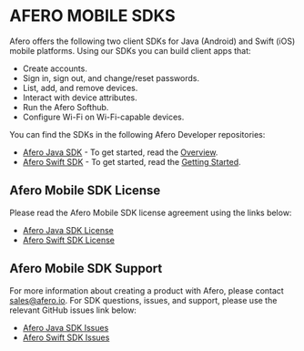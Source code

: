 # AFERO MOBILE SDKS

Afero offers the following two client SDKs for Java (Android) and Swift (iOS) mobile platforms. Using our SDKs you can build client apps that:

- Create accounts.
- Sign in, sign out, and change/reset passwords.
- List, add, and remove devices.
- Interact with device attributes.
- Run the Afero Softhub.
- Configure Wi-Fi on Wi-Fi-capable devices.

You can find the SDKs in the following Afero Developer repositories:

- [Afero Java SDK](https://github.com/aferodeveloper/AferoJavaSDK) - To get started, read the [Overview](https://github.com/aferodeveloper/AferoJavaSDK/wiki/AferoJavaSDK-Overview).
- [Afero Swift SDK](https://github.com/aferodeveloper/AferoSwiftSDK) - To get started, read the [Getting Started](https://github.com/aferodeveloper/AferoSwiftSDK/blob/master/README.md).

## Afero Mobile SDK License

Please read the Afero Mobile SDK license agreement using the links below:

- [Afero Java SDK License](https://github.com/aferodeveloper/AferoJavaSDK/blob/master/LICENSE)
- [Afero Swift SDK License](https://github.com/aferodeveloper/AferoSwiftSDK/blob/master/LICENSE)

## Afero Mobile SDK Support

For more information about creating a product with Afero, please contact sales@afero.io. For SDK questions, issues, and support, please use the relevant GitHub issues link below:

- [Afero Java SDK Issues](https://github.com/aferodeveloper/AferoJavaSDK/issues)
- [Afero Swift SDK Issues](https://github.com/aferodeveloper/AferoSwiftSDK/issues)